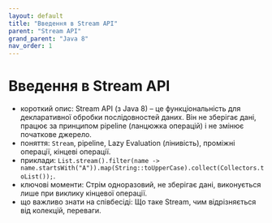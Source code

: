 ```yaml
---
layout: default
title: "Введення в Stream API"
parent: "Stream API"
grand_parent: "Java 8"
nav_order: 1
---
```


# Введення в Stream API

*   короткий опис: Stream API (з Java 8) – це функціональність для декларативної обробки послідовностей даних. Він не зберігає дані, працює за принципом pipeline (ланцюжка операцій) і не змінює початкове джерело.
*   поняття: `Stream`, pipeline, Lazy Evaluation (лінивість), проміжні операції, кінцеві операції.
*   приклади: `List.stream().filter(name -> name.startsWith("A")).map(String::toUpperCase).collect(Collectors.toList());`.
*   ключові моменти: Стрім одноразовий, не зберігає дані, виконується лише при виклику кінцевої операції.
*   що важливо знати на співбесіді: Що таке Stream, чим відрізняється від колекцій, переваги.
